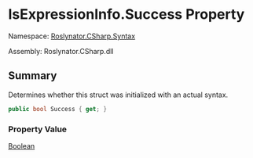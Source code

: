 # IsExpressionInfo\.Success Property

Namespace: [Roslynator.CSharp.Syntax](../../README.md)

Assembly: Roslynator\.CSharp\.dll

## Summary

Determines whether this struct was initialized with an actual syntax\.

```csharp
public bool Success { get; }
```

### Property Value

[Boolean](https://docs.microsoft.com/en-us/dotnet/api/system.boolean)


